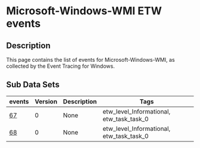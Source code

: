 # Microsoft-Windows-WMI ETW events

## Description
This page contains the list of events for Microsoft-Windows-WMI, as collected by the Event Tracing for Windows.

## Sub Data Sets
|events|Version|Description|Tags|
|---|---|---|---|
|[67](events/event-67.md)|0|None|etw_level_Informational, etw_task_task_0|
|[68](events/event-68.md)|0|None|etw_level_Informational, etw_task_task_0|
